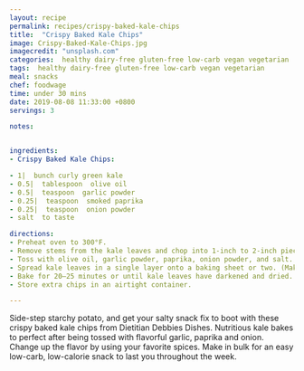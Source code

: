 ```yaml
---
layout: recipe
permalink: recipes/crispy-baked-kale-chips
title:  "Crispy Baked Kale Chips"
image: Crispy-Baked-Kale-Chips.jpg
imagecredit: "unsplash.com"
categories:  healthy dairy-free gluten-free low-carb vegan vegetarian
tags:  healthy dairy-free gluten-free low-carb vegan vegetarian
meal: snacks
chef: foodwage
time: under 30 mins
date: 2019-08-08 11:33:00 +0800
servings: 3

notes:


ingredients:
- Crispy Baked Kale Chips:

- 1|  bunch curly green kale
- 0.5|  tablespoon  olive oil
- 0.5|  teaspoon  garlic powder
- 0.25|  teaspoon  smoked paprika
- 0.25|  teaspoon  onion powder
- salt  to taste

directions:
- Preheat oven to 300°F.
- Remove stems from the kale leaves and chop into 1-inch to 2-inch pieces. Spin kale in a salad spinner to remove excess moisture or pat dry with paper towels. Transfer kale leaves to a large bowl.
- Toss with olive oil, garlic powder, paprika, onion powder, and salt. Using your hands, gently massage oil into leaves.
- Spread kale leaves in a single layer onto a baking sheet or two. (Make sure leaves don’t overlap.)
- Bake for 20–25 minutes or until kale leaves have darkened and dried. Let sit on the stovetop for 5 minutes to cool before serving.
- Store extra chips in an airtight container.

---
```


Side-step starchy potato, and get your salty snack fix to boot with these crispy baked kale chips from Dietitian Debbies Dishes. Nutritious kale bakes to perfect after being tossed with flavorful garlic, paprika and onion. Change up the flavor by using your favorite spices. Make in bulk for an easy low-carb, low-calorie snack to last you throughout the week.